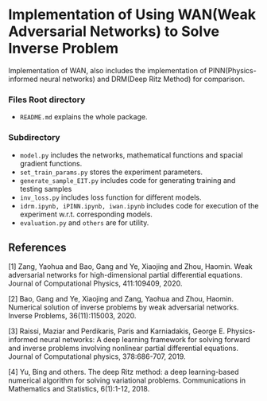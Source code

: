 # Implementation of Using WAN(Weak Adversarial Networks) to Solve Inverse Problem

Implementation of WAN, also includes the implementation of PINN(Physics-informed neural networks) and DRM(Deep Ritz Method) for comparison.

### Files Root directory

* `README.md` explains the whole package.

### Subdirectory

* `model.py` includes the networks, mathematical functions and spacial gradient functions.
* `set_train_params.py` stores the experiment parameters.
* `generate_sample_EIT.py` includes code for generating training and testing samples
* `inv_loss.py` includes loss function for different models.
* `idrm.ipynb, iPINN.ipynb, iwan.ipynb` includes code for execution of the experiment w.r.t. corresponding models.
* `evaluation.py` and `others` are for utility.


## References
<a id="1">[1]</a> 
Zang, Yaohua and Bao, Gang and Ye, Xiaojing and Zhou, Haomin.
Weak adversarial networks for high-dimensional partial differential equations.
Journal of Computational Physics, 411:109409, 2020.

<a id="2">[2]</a> 
Bao, Gang and Ye, Xiaojing and Zang, Yaohua and Zhou, Haomin.
Numerical solution of inverse problems by weak adversarial networks.
Inverse Problems, 36(11):115003, 2020.

<a id='3'>[3]</a> 
Raissi, Maziar and Perdikaris, Paris and Karniadakis, George E.
Physics-informed neural networks: A deep learning framework for solving forward and inverse problems involving nonlinear partial differential equations.
Journal of Computational physics, 378:686-707, 2019.

<a id='4'>[4]</a> 
Yu, Bing and others.
The deep Ritz method: a deep learning-based numerical algorithm for solving variational problems.
Communications in Mathematics and Statistics, 6(1):1-12, 2018.
